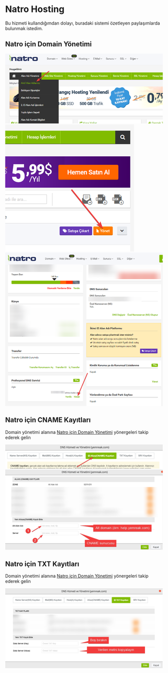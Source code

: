 # Natro Hosting

Bu hizmeti kullandığımdan dolayı, buradaki sistemi özetleyen paylaşımlarda bulunmak istedim.

## Natro için Domain Yönetimi

![](../res/natro_domain1.png)
![](../res/natro_domain2.png)   
![](../res/natro_domain3.png)

## Natro için CNAME Kayıtları

Domain yönetimi alanına [Natro için Domain Yönetimi](#Natro%20i%C3%A7in%20Domain%20Y%C3%B6netimi) yönergeleri takip ederek gelin

![](../res/natro_domain4.png)
![](../res/natro_domain5.png)

## Natro için TXT Kayıtları

Domain yönetimi alanına [Natro için Domain Yönetimi](#Natro%20i%C3%A7in%20Domain%20Y%C3%B6netimi) yönergeleri takip ederek gelin

![](../res/natro_domain6.png)
